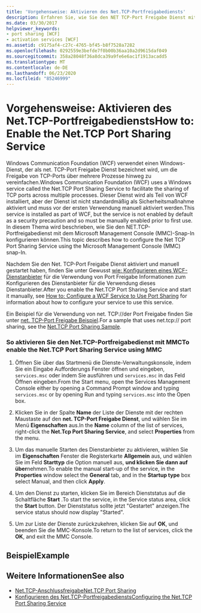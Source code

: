 ```yaml
---
title: 'Vorgehensweise: Aktivieren des Net.TCP-Portfreigabediensts'
description: Erfahren Sie, wie Sie den NET TCP-Port Freigabe Dienst mithilfe von MMC zum Aktivieren von "net. TCP" konfigurieren, das standardmäßig deaktiviert ist.
ms.date: 03/30/2017
helpviewer_keywords:
- port sharing [WCF]
- activation services [WCF]
ms.assetid: c9175af4-c27c-4765-bf45-b8f7528a7282
ms.openlocfilehash: 0292559e3befde7f0b00b36aa10a2d9615daf049
ms.sourcegitcommit: 358a28048f36a8dca39a9fe6e6ac1f1913acadd5
ms.translationtype: MT
ms.contentlocale: de-DE
ms.lasthandoff: 06/23/2020
ms.locfileid: "85246999"
---
```

# <a name="how-to-enable-the-nettcp-port-sharing-service"></a><span data-ttu-id="a1653-103">Vorgehensweise: Aktivieren des Net.TCP-Portfreigabediensts</span><span class="sxs-lookup"><span data-stu-id="a1653-103">How to: Enable the Net.TCP Port Sharing Service</span></span>
<span data-ttu-id="a1653-104">Windows Communication Foundation (WCF) verwendet einen Windows-Dienst, der als net. TCP-Port Freigabe Dienst bezeichnet wird, um die Freigabe von TCP-Ports über mehrere Prozesse hinweg zu vereinfachen.</span><span class="sxs-lookup"><span data-stu-id="a1653-104">Windows Communication Foundation (WCF) uses a Windows service called the Net.TCP Port Sharing Service to facilitate the sharing of TCP ports across multiple processes.</span></span> <span data-ttu-id="a1653-105">Dieser Dienst wird als Teil von WCF installiert, aber der Dienst ist nicht standardmäßig als Sicherheitsmaßnahme aktiviert und muss vor der ersten Verwendung manuell aktiviert werden.</span><span class="sxs-lookup"><span data-stu-id="a1653-105">This service is installed as part of WCF, but the service is not enabled by default as a security precaution and so must be manually enabled prior to first use.</span></span> <span data-ttu-id="a1653-106">In diesem Thema wird beschrieben, wie Sie den NET.TCP-Portfreigabedienst mit dem Microsoft Management Console (MMC)-Snap-In konfigurieren können.</span><span class="sxs-lookup"><span data-stu-id="a1653-106">This topic describes how to configure the Net TCP Port Sharing Service using the Microsoft Management Console (MMC) snap-In.</span></span>  
  
 <span data-ttu-id="a1653-107">Nachdem Sie den Net. TCP-Port Freigabe Dienst aktiviert und manuell gestartet haben, finden Sie unter Gewusst [wie: Konfigurieren eines WCF-Dienstanbieter](how-to-configure-a-wcf-service-to-use-port-sharing.md) für die Verwendung von Port Freigabe Informationen zum Konfigurieren des Dienstanbieter für die Verwendung dieses Dienstanbieter.</span><span class="sxs-lookup"><span data-stu-id="a1653-107">After you enable the Net.TCP Port Sharing Service and start it manually, see [How to: Configure a WCF Service to Use Port Sharing](how-to-configure-a-wcf-service-to-use-port-sharing.md) for information about how to configure your service to use this service.</span></span>  
  
 <span data-ttu-id="a1653-108">Ein Beispiel für die Verwendung von net. TCP://der Port Freigabe finden Sie unter [net. TCP-Port Freigabe Beispiel](../samples/net-tcp-port-sharing-sample.md).</span><span class="sxs-lookup"><span data-stu-id="a1653-108">For a sample that uses net.tcp:// port sharing, see the [Net.TCP Port Sharing Sample](../samples/net-tcp-port-sharing-sample.md).</span></span>  
  
### <a name="to-enable-the-nettcp-port-sharing-service-using-mmc"></a><span data-ttu-id="a1653-109">So aktivieren Sie den Net.TCP-Portfreigabedienst mit MMC</span><span class="sxs-lookup"><span data-stu-id="a1653-109">To enable the Net.TCP Port Sharing Service using MMC</span></span>  
  
1. <span data-ttu-id="a1653-110">Öffnen Sie über das Startmenü die Dienste-Verwaltungskonsole, indem Sie ein Eingabe Aufforderungs Fenster öffnen und eingeben, `services.msc` oder indem Sie ausführen und `services.msc` in das Feld Öffnen eingeben.</span><span class="sxs-lookup"><span data-stu-id="a1653-110">From the Start menu, open the Services Management Console either by opening a Command Prompt window and typing `services.msc` or by opening Run and typing `services.msc` into the Open box.</span></span>  
  
2. <span data-ttu-id="a1653-111">Klicken Sie in der Spalte **Name** der Liste der Dienste mit der rechten Maustaste auf den **net. TCP-Port Freigabe Dienst**, und wählen Sie im Menü **Eigenschaften** aus.</span><span class="sxs-lookup"><span data-stu-id="a1653-111">In the **Name** column of the list of services, right-click the **Net.Tcp Port Sharing Service**, and select **Properties** from the menu.</span></span>  
  
3. <span data-ttu-id="a1653-112">Um das manuelle Starten des Dienstanbieter zu aktivieren, wählen Sie im **Eigenschaften** Fenster die Registerkarte **Allgemein** aus, und wählen Sie im Feld **Starttyp** die Option manuell aus, **und klicken Sie dann auf über**nehmen.</span><span class="sxs-lookup"><span data-stu-id="a1653-112">To enable the manual start-up of the service, in the **Properties** window select the **General** tab, and in the **Startup type** box select Manual, and then click **Apply**.</span></span>  
  
4. <span data-ttu-id="a1653-113">Um den Dienst zu starten, klicken Sie im Bereich Dienststatus auf die Schaltfläche **Start** .</span><span class="sxs-lookup"><span data-stu-id="a1653-113">To start the service,  in the Service status area, click the **Start** button.</span></span> <span data-ttu-id="a1653-114">Der Dienststatus sollte jetzt "Gestartet" anzeigen.</span><span class="sxs-lookup"><span data-stu-id="a1653-114">The service status should now display "Started".</span></span>  
  
5. <span data-ttu-id="a1653-115">Um zur Liste der Dienste zurückzukehren, klicken Sie auf **OK**, und beenden Sie die MMC-Konsole.</span><span class="sxs-lookup"><span data-stu-id="a1653-115">To return to the list of services, click the **OK**, and exit the MMC Console.</span></span>  
  
## <a name="example"></a><span data-ttu-id="a1653-116">Beispiel</span><span class="sxs-lookup"><span data-stu-id="a1653-116">Example</span></span>  
  
## <a name="see-also"></a><span data-ttu-id="a1653-117">Weitere Informationen</span><span class="sxs-lookup"><span data-stu-id="a1653-117">See also</span></span>

- [<span data-ttu-id="a1653-118">Net.TCP-Anschlussfreigabe</span><span class="sxs-lookup"><span data-stu-id="a1653-118">Net.TCP Port Sharing</span></span>](net-tcp-port-sharing.md)
- [<span data-ttu-id="a1653-119">Konfigurieren des Net.TCP-Portfreigabediensts</span><span class="sxs-lookup"><span data-stu-id="a1653-119">Configuring the Net.TCP Port Sharing Service</span></span>](configuring-the-net-tcp-port-sharing-service.md)

